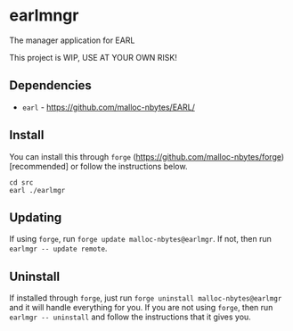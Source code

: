# earlmngr
The manager application for EARL

This project is WIP, USE AT YOUR OWN RISK!

## Dependencies
- `earl` - https://github.com/malloc-nbytes/EARL/

## Install

You can install this through `forge` (https://github.com/malloc-nbytes/forge) [recommended] or follow
the instructions below.

```
cd src
earl ./earlmgr
```

## Updating

If using `forge`, run `forge update malloc-nbytes@earlmgr`. If not, then run `earlmgr -- update remote`.

## Uninstall

If installed through `forge`, just run `forge uninstall malloc-nbytes@earlmgr` and
it will handle everything for you. If you are not using `forge`, then run `earlmgr -- uninstall`
and follow the instructions that it gives you.